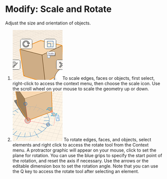 # Modify: Scale and Rotate

Adjust the size and orientation of objects.

1. ![](../.gitbook/assets/guid-ab446385-86f1-45ac-8261-8db397a4c45b-low.png)To scale edges, faces or objects, first select, right-click to access the context menu, then choose the scale icon. Use the scroll wheel on your mouse to scale the geometry up or down.
2. ![](../.gitbook/assets/guid-f1520ac1-91f0-4223-8111-b8224086dbc3-low.png) To rotate edges, faces, and objects, select elements and right click to access the rotate tool from the Context menu. A protractor graphic will appear on your mouse, click to set the plane for rotation. You can use the blue grips to specify the start point of the rotation, and reset the axis if necessary. Use the arrows or the editable dimension box to set the rotation angle. Note that you can use the Q key to access the rotate tool after selecting an element.

